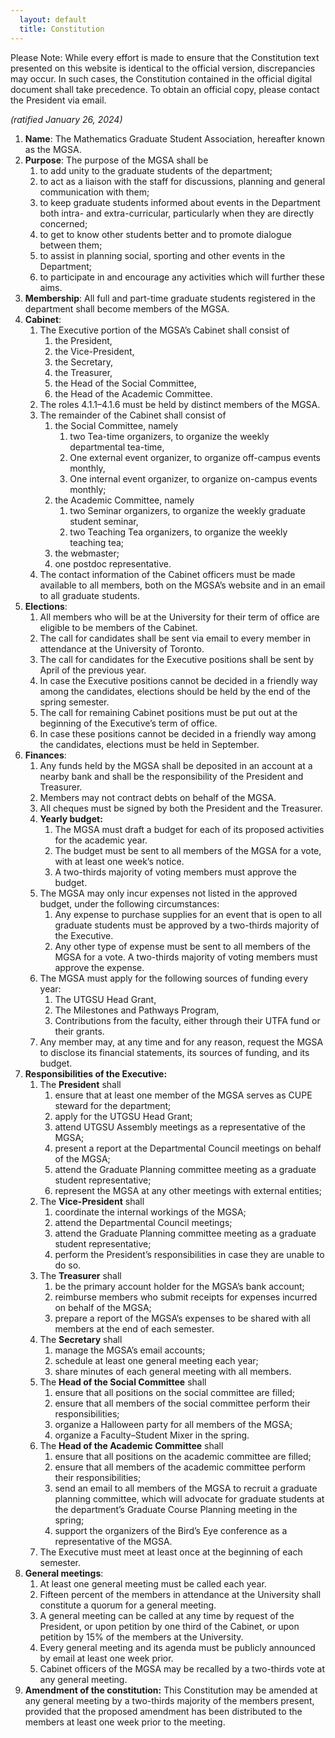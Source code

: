 ```yaml
---
  layout: default
  title: Constitution
---
```


Please Note: While every effort is made to ensure that the Constitution text presented on this website is identical to the official version, discrepancies may occur. In such cases, the Constitution contained in the official digital document shall take precedence. To obtain an official copy, please contact the President via email.

*(ratified January 26, 2024\)*

1. **Name**: The Mathematics Graduate Student Association, hereafter known as the MGSA.  
2. **Purpose**: The purpose of the MGSA shall be  
   1. to add unity to the graduate students of the department;  
   2. to act as a liaison with the staff for discussions, planning and general communication with them;  
   3. to keep graduate students informed about events in the Department both intra- and extra-curricular, particularly when they are directly concerned;  
   4. to get to know other students better and to promote dialogue between them;  
   5. to assist in planning social, sporting and other events in the Department;  
   6. to participate in and encourage any activities which will further these aims.  
3. **Membership**: All full and part-time graduate students registered in the department shall become members of the MGSA.  
4. **Cabinet**:  
   1. The Executive portion of the MGSA’s Cabinet shall consist of  
      1. the President,  
      2. the Vice-President,  
      3. the Secretary,  
      4. the Treasurer,  
      5. the Head of the Social Committee,  
      6. the Head of the Academic Committee.  
   2. The roles 4.1.1–4.1.6 must be held by distinct members of the MGSA.  
   3. The remainder of the Cabinet shall consist of  
      1. the Social Committee, namely  
         1. two Tea-time organizers, to organize the weekly departmental tea-time,  
         2. One external event organizer, to organize off-campus events monthly,  
         3. One internal event organizer, to organize on-campus events monthly;  
      2. the Academic Committee, namely  
         1. two Seminar organizers, to organize the weekly graduate student seminar,  
         2. two Teaching Tea organizers, to organize the weekly teaching tea;  
      3. the webmaster;  
      4. one postdoc representative.  
   4. The contact information of the Cabinet officers must be made available to all members, both on the MGSA’s website and in an email to all graduate students.  
5. **Elections**:  
   1. All members who will be at the University for their term of office are eligible to be members of the Cabinet.  
   2. The call for candidates shall be sent via email to every member in attendance at the University of Toronto.  
   3. The call for candidates for the Executive positions shall be sent by April of the previous year.  
   4. In case the Executive positions cannot be decided in a friendly way among the candidates, elections should be held by the end of the spring semester.  
   5. The call for remaining Cabinet positions must be put out at the beginning of the Executive’s term of office.  
   6. In case these positions cannot be decided in a friendly way among the candidates, elections must be held in September.  
6. **Finances**:  
   1. Any funds held by the MGSA shall be deposited in an account at a nearby bank and shall be the responsibility of the President and Treasurer.   
   2. Members may not contract debts on behalf of the MGSA.   
   3. All cheques must be signed by both the President and the Treasurer.  
   4. **Yearly budget:**  
      1. The MGSA must draft a budget for each of its proposed activities for the academic year.  
      2. The budget must be sent to all members of the MGSA for a vote, with at least one week’s notice.  
      3. A two-thirds majority of voting members must approve the budget.  
   5. The MGSA may only incur expenses not listed in the approved budget, under the following circumstances:  
      1. Any expense to purchase supplies for an event that is open to all graduate students must be approved by a two-thirds majority of the Executive.  
      2. Any other type of expense must be sent to all members of the MGSA for a vote. A two-thirds majority of voting members must approve the expense.  
   6. The MGSA must apply for the following sources of funding every year:  
      1. The UTGSU Head Grant,  
      2. The Milestones and Pathways Program,  
      3. Contributions from the faculty, either through their UTFA fund or their grants.  
   7. Any member may, at any time and for any reason, request the MGSA to disclose its financial statements, its sources of funding, and its budget.   
7. **Responsibilities of the Executive:**  
   1. The **President** shall  
      1. ensure that at least one member of the MGSA serves as CUPE steward for the department;  
      2. apply for the UTGSU Head Grant;  
      3. attend UTGSU Assembly meetings as a representative of the MGSA;  
      4. present a report at the Departmental Council meetings on behalf of the MGSA;  
      5. attend the Graduate Planning committee meeting as a graduate student representative;  
      6. represent the MGSA at any other meetings with external entities;   
   2. The **Vice-President** shall  
      1. coordinate the internal workings of the MGSA;  
      2. attend the Departmental Council meetings;  
      3. attend the Graduate Planning committee meeting as a graduate student representative;  
      4. perform the President’s responsibilities in case they are unable to do so.  
   3. The **Treasurer** shall  
      1. be the primary account holder for the MGSA’s bank account;  
      2. reimburse members who submit receipts for expenses incurred on behalf of the MGSA;  
      3. prepare a report of the MGSA’s expenses to be shared with all members at the end of each semester.  
   4. The **Secretary** shall  
      1. manage the MGSA’s email accounts;  
      2. schedule at least one general meeting each year;  
      3. share minutes of each general meeting with all members.  
   5. The **Head of the Social Committee** shall  
      1. ensure that all positions on the social committee are filled;  
      2. ensure that all members of the social committee perform their responsibilities;  
      3. organize a Halloween party for all members of the MGSA;  
      4. organize a Faculty–Student Mixer in the spring.  
   6. The **Head of the Academic Committee** shall  
      1. ensure that all positions on the academic committee are filled;  
      2. ensure that all members of the academic committee perform their responsibilities;  
      3. send an email to all members of the MGSA to recruit a graduate planning committee, which will advocate for graduate students at the department’s Graduate Course Planning meeting in the spring;  
      4. support the organizers of the Bird’s Eye conference as a representative of the MGSA.  
   7. The Executive must meet at least once at the beginning of each semester.  
8. **General meetings**:  
   1. At least one general meeting must be called each year.   
   2. Fifteen percent of the members in attendance at the University shall constitute a quorum for a general meeting.   
   3. A general meeting can be called at any time by request of the President, or upon petition by one third of the Cabinet, or upon petition by 15% of the members at the University.   
   4. Every general meeting and its agenda must be publicly announced by email at least one week prior.  
   5. Cabinet officers of the MGSA may be recalled by a two-thirds vote at any general meeting.  
9. **Amendment of the constitution:** This Constitution may be amended at any general meeting by a two-thirds majority of the members present, provided that the proposed amendment has been distributed to the members at least one week prior to the meeting.


